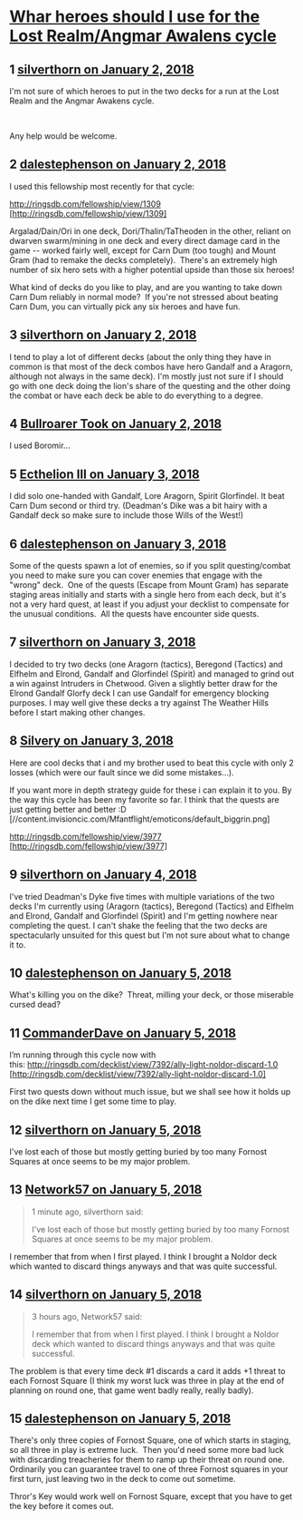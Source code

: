 # [Whar heroes should I use for the Lost Realm/Angmar Awalens cycle](https://community.fantasyflightgames.com/topic/266636-whar-heroes-should-i-use-for-the-lost-realmangmar-awalens-cycle/)

## 1 [silverthorn on January 2, 2018](https://community.fantasyflightgames.com/topic/266636-whar-heroes-should-i-use-for-the-lost-realmangmar-awalens-cycle/?do=findComment&comment=3151066)

I'm not sure of which heroes to put in the two decks for a run at the Lost Realm and the Angmar Awakens cycle.

 

Any help would be welcome.

## 2 [dalestephenson on January 2, 2018](https://community.fantasyflightgames.com/topic/266636-whar-heroes-should-i-use-for-the-lost-realmangmar-awalens-cycle/?do=findComment&comment=3151080)

I used this fellowship most recently for that cycle:

http://ringsdb.com/fellowship/view/1309 [http://ringsdb.com/fellowship/view/1309]

Argalad/Dain/Ori in one deck, Dori/Thalin/TaTheoden in the other, reliant on dwarven swarm/mining in one deck and every direct damage card in the game -- worked fairly well, except for Carn Dum (too tough) and Mount Gram (had to remake the decks completely).  There's an extremely high number of six hero sets with a higher potential upside than those six heroes!

What kind of decks do you like to play, and are you wanting to take down Carn Dum reliably in normal mode?  If you're not stressed about beating Carn Dum, you can virtually pick any six heroes and have fun.

## 3 [silverthorn on January 2, 2018](https://community.fantasyflightgames.com/topic/266636-whar-heroes-should-i-use-for-the-lost-realmangmar-awalens-cycle/?do=findComment&comment=3151373)

I tend to play a lot of different decks (about the only thing they have in common is that most of the deck combos have hero Gandalf and a Aragorn, although not always in the same deck). I'm mostly just not sure if I should go with one deck doing the lion's share of the questing and the other doing the combat or have each deck be able to do everything to a degree.

## 4 [Bullroarer Took on January 2, 2018](https://community.fantasyflightgames.com/topic/266636-whar-heroes-should-i-use-for-the-lost-realmangmar-awalens-cycle/?do=findComment&comment=3151393)

I used Boromir...

## 5 [Ecthelion III on January 3, 2018](https://community.fantasyflightgames.com/topic/266636-whar-heroes-should-i-use-for-the-lost-realmangmar-awalens-cycle/?do=findComment&comment=3151811)

I did solo one-handed with Gandalf, Lore Aragorn, Spirit Glorfindel. It beat Carn Dum second or third try. (Deadman's Dike was a bit hairy with a Gandalf deck so make sure to include those Wills of the West!)

## 6 [dalestephenson on January 3, 2018](https://community.fantasyflightgames.com/topic/266636-whar-heroes-should-i-use-for-the-lost-realmangmar-awalens-cycle/?do=findComment&comment=3152268)

Some of the quests spawn a lot of enemies, so if you split questing/combat you need to make sure you can cover enemies that engage with the "wrong" deck.  One of the quests (Escape from Mount Gram) has separate staging areas initially and starts with a single hero from each deck, but it's not a very hard quest, at least if you adjust your decklist to compensate for the unusual conditions.  All the quests have encounter side quests.

## 7 [silverthorn on January 3, 2018](https://community.fantasyflightgames.com/topic/266636-whar-heroes-should-i-use-for-the-lost-realmangmar-awalens-cycle/?do=findComment&comment=3152389)

I decided to try two decks (one Aragorn (tactics), Beregond (Tactics) and Elfhelm and Elrond, Gandalf and Glorfindel (Spirit) and managed to grind out a win against Intruders in Chetwood. Given a slightly better draw for the Elrond Gandalf Glorfy deck I can use Gandalf for emergency blocking purposes. I may well give these decks a try against The Weather Hills before I start making other changes.

## 8 [Silvery on January 3, 2018](https://community.fantasyflightgames.com/topic/266636-whar-heroes-should-i-use-for-the-lost-realmangmar-awalens-cycle/?do=findComment&comment=3153015)

Here are cool decks that i and my brother used to beat this cycle with only 2 losses (which were our fault since we did some mistakes...).

If you want more in depth strategy guide for these i can explain it to you. By the way this cycle has been my favorite so far. I think that the quests are just getting better and better :D [//content.invisioncic.com/Mfantflight/emoticons/default_biggrin.png]

http://ringsdb.com/fellowship/view/3977 [http://ringsdb.com/fellowship/view/3977]

## 9 [silverthorn on January 4, 2018](https://community.fantasyflightgames.com/topic/266636-whar-heroes-should-i-use-for-the-lost-realmangmar-awalens-cycle/?do=findComment&comment=3154941)

I've tried Deadman's Dyke five times with multiple variations of the two decks I'm currently using (Aragorn (tactics), Beregond (Tactics) and Elfhelm and Elrond, Gandalf and Glorfindel (Spirit) and I'm getting nowhere near completing the quest. I can't shake the feeling that the two decks are spectacularly unsuited for this quest but I'm not sure about what to change it to.

## 10 [dalestephenson on January 5, 2018](https://community.fantasyflightgames.com/topic/266636-whar-heroes-should-i-use-for-the-lost-realmangmar-awalens-cycle/?do=findComment&comment=3155012)

What's killing you on the dike?  Threat, milling your deck, or those miserable cursed dead?

## 11 [CommanderDave on January 5, 2018](https://community.fantasyflightgames.com/topic/266636-whar-heroes-should-i-use-for-the-lost-realmangmar-awalens-cycle/?do=findComment&comment=3155070)

I’m running through this cycle now with this: http://ringsdb.com/decklist/view/7392/ally-light-noldor-discard-1.0 [http://ringsdb.com/decklist/view/7392/ally-light-noldor-discard-1.0]

First two quests down without much issue, but we shall see how it holds up on the dike next time I get some time to play.

## 12 [silverthorn on January 5, 2018](https://community.fantasyflightgames.com/topic/266636-whar-heroes-should-i-use-for-the-lost-realmangmar-awalens-cycle/?do=findComment&comment=3155622)

I've lost each of those but mostly getting buried by too many Fornost Squares at once seems to be my major problem.

## 13 [Network57 on January 5, 2018](https://community.fantasyflightgames.com/topic/266636-whar-heroes-should-i-use-for-the-lost-realmangmar-awalens-cycle/?do=findComment&comment=3155628)

> 1 minute ago, silverthorn said:
> 
> I've lost each of those but mostly getting buried by too many Fornost Squares at once seems to be my major problem.

I remember that from when I first played. I think I brought a Noldor deck which wanted to discard things anyways and that was quite successful.

## 14 [silverthorn on January 5, 2018](https://community.fantasyflightgames.com/topic/266636-whar-heroes-should-i-use-for-the-lost-realmangmar-awalens-cycle/?do=findComment&comment=3155944)

> 3 hours ago, Network57 said:
> 
> I remember that from when I first played. I think I brought a Noldor deck which wanted to discard things anyways and that was quite successful.

The problem is that every time deck #1 discards a card it adds +1 threat to each Fornost Square (I think my worst luck was three in play at the end of planning on round one, that game went badly really, really badly).

## 15 [dalestephenson on January 5, 2018](https://community.fantasyflightgames.com/topic/266636-whar-heroes-should-i-use-for-the-lost-realmangmar-awalens-cycle/?do=findComment&comment=3155985)

There's only three copies of Fornost Square, one of which starts in staging, so all three in play is extreme luck.  Then you'd need some more bad luck with discarding treacheries for them to ramp up their threat on round one.  Ordinarily you can guarantee travel to one of three Fornost squares in your first turn, just leaving two in the deck to come out sometime.

Thror's Key would work well on Fornost Square, except that you have to get the key before it comes out.

